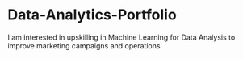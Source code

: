# Data-Analytics-Portfolio
I am interested in upskilling in Machine Learning for Data Analysis to improve marketing campaigns and operations
